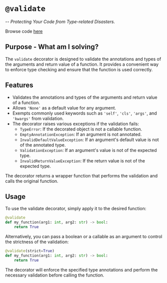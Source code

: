 # `@validate`
-- _Protecting Your Code from Type-related Disasters._

Browse code [here](../danielutils/decorators//validate.py)
## Purpose - What am I solving?
The `validate` decorator is designed to validate the annotations and types of the arguments and return value of a function. It provides a convenient way to enforce type checking and ensure that the function is used correctly.

## Features
* Validates the annotations and types of the arguments and return value of a function.
* Allows `'None'` as a default value for any argument.
* Exempts commonly used keywords such as `'self'`, `'cls'`, `'args'`, and `'kwargs'` from validation.
* The decorator raises various exceptions if the validation fails:
    * `TypeError`: If the decorated object is not a callable function.
    * `EmptyAnnotationException`: If an argument is not annotated.
    * `InvalidDefaultValueException`: If an argument's default value is not of the annotated type.
    * `ValidationException`: If an argument's value is not of the expected type.
    * `InvalidReturnValueException`: If the return value is not of the expected type.

The decorator returns a wrapper function that performs the validation and calls the original function.

## Usage
To use the validate decorator, simply apply it to the desired function:

```python
@validate
def my_function(arg1: int, arg2: str) -> bool:
    return True
```
Alternatively, you can pass a boolean or a callable as an argument to control the strictness of the validation:

```python
@validate(strict=True)
def my_function(arg1: int, arg2: str) -> bool:
    return True
```
The decorator will enforce the specified type annotations and perform the necessary validation before calling the function.